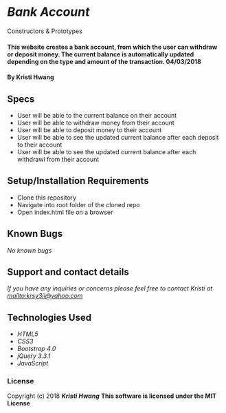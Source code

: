 # _Bank Account_
Constructors & Prototypes

#### This website creates a bank account, from which the user can withdraw or deposit money.  The current balance is automatically updated depending on the type and amount of the transaction. 04/03/2018

#### By **Kristi Hwang**

## Specs

* User will be able to the current balance on their account
* User will be able to withdraw money from their account
* User will be able to deposit money to their account
* User will be able to see the updated current balance after each deposit to their account
* User will be able to see the updated current balance after each withdrawl from their account


## Setup/Installation Requirements

* Clone this repository
* Navigate into root folder of the cloned repo
* Open index.html file on a browser


## Known Bugs

_No known bugs_

## Support and contact details

_If you have any inquiries or concerns please feel free to contact Kristi at <mailto:krsy3ii@yahoo.com>_

## Technologies Used

* _HTML5_
* _CSS3_
* _Bootstrap 4.0_
* _jQuery 3.3.1_
* _JavaScript_

### License

Copyright (c) 2018 _**Kristi Hwang**_
**This software is licensed under the MIT License**
